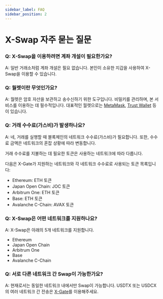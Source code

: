 ```yaml
---
sidebar_label: FAQ
sidebar_position: 2
---
```


# X-Swap 자주 묻는 질문

### Q: X-Swap을 이용하려면 계좌 개설이 필요한가요?

A: 일반 거래소처럼 계좌 개설은 필요 없습니다. 본인이 소유한 지갑을 사용하여 X-Swap을 이용할 수 있습니다.

### Q: 월렛이란 무엇인가요?

A: 월렛은 암호 자산을 보관하고 송수신하기 위한 도구입니다. 비밀키를 관리하며, 본 서비스를 이용하는 데 필수적입니다. 대표적인 월렛으로는 [MetaMask](https://metamask.io/), [Trust Wallet](https://trustwallet.com/) 등이 있습니다.

### Q: **거래 수수료(가스비)가 발생하나요?**

A: 네, 거래를 실행할 때 블록체인의 네트워크 수수료(가스비)가 필요합니다. 또한, 수수료 금액은 네트워크의 혼잡 상황에 따라 변동합니다.

거래 수수료를 지불하는 데 필요한 토큰은 사용하는 네트워크에 따라 다릅니다.

다음은 X-Gate가 지원하는 네트워크와 각 네트워크 수수료로 사용되는 토큰 목록입니다:

- Ethereum: ETH 토큰
- Japan Open Chain: JOC 토큰
- Arbitrum One: ETH 토큰
- Base: ETH 토큰
- Avalanche C-Chain: AVAX 토큰

### **Q: X-Swap은 어떤 네트워크를 지원하나요?**

A: X-Swap은 아래의 5개 네트워크를 지원합니다.

- Ethereum
- Japan Open Chain
- Arbitrum One
- Base
- Avalanche C-Chain

### **Q: 서로 다른 네트워크 간 Swap이 가능한가요?**

A: 현재로서는 동일한 네트워크 내에서만 Swap이 가능합니다. USDTX 또는 USDCX의 여러 네트워크 간 전송은 [X-Gate](https://x-gate.org)를 이용해주세요.